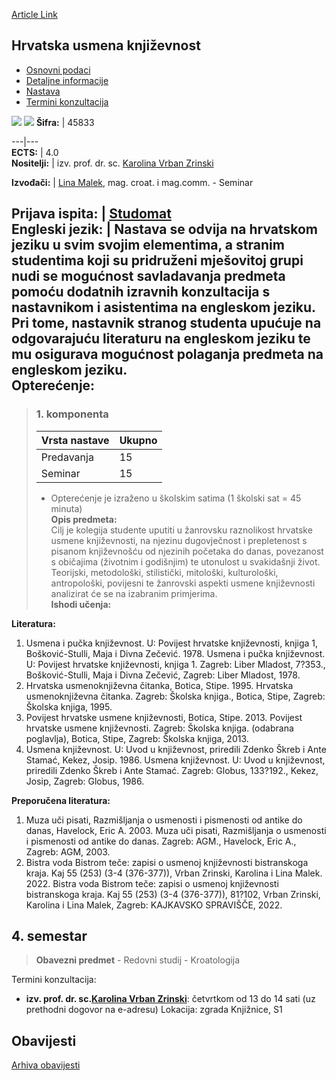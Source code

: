 [Article Link](https://www.fhs.hr/predmet/huk)

## Hrvatska usmena književnost
  * [Osnovni podaci](https://www.fhs.hr/predmet/huk#v1id-523760_814101_1_0 "Osnovni podaci")
  * [Detaljne informacije](https://www.fhs.hr/predmet/huk#v1id-523760_814101_1_1 "Detaljne informacije")
  * [Nastava](https://www.fhs.hr/predmet/huk#v1id-523760_814101_1_2 "Nastava")
  * [Termini konzultacija](https://www.fhs.hr/predmet/huk#v1id-523760_814101_1_3 "Termini konzultacija")


[![](https://www.fhs.hr/img/flags/gif/hr.gif)](https://www.fhs.hr/predmet/huk) [![](https://www.fhs.hr/img/flags/gif/gb.gif)](https://www.fhs.hr/en/course/cfl)
**Šifra:** |  45833  
  
---|---  
**ECTS:** |  4.0   
**Nositelji:** |  izv. prof. dr. sc. [Karolina Vrban Zrinski](https://www.fhs.hr/djelatnik/karolina.vrban_zrinski)   
  
**Izvođači:** |  [Lina Malek](https://www.fhs.hr/djelatnik/lina.malek), mag. croat. i mag.comm. - Seminar  
  
**Prijava ispita:** |  [Studomat](http://www.isvu.hr/studomat)  
**Engleski jezik:** |  Nastava se odvija na hrvatskom jeziku u svim svojim elementima, a stranim studentima koji su pridruženi mješovitoj grupi nudi se mogućnost savladavanja predmeta pomoću dodatnih izravnih konzultacija s nastavnikom i asistentima na engleskom jeziku. Pri tome, nastavnik stranog studenta upućuje na odgovarajuću literaturu na engleskom jeziku te mu osigurava mogućnost polaganja predmeta na engleskom jeziku.   
**Opterećenje:**  
---  
> ### 1. komponenta
> | Vrsta nastave | Ukupno  
> ---|---  
> Predavanja | 15  
> Seminar | 15  
> * Opterećenje je izraženo u školskim satima (1 školski sat = 45 minuta)   
**Opis predmeta:**  
> Cilj je kolegija studente uputiti u žanrovsku raznolikost hrvatske usmene književnosti, na njezinu dugovječnost i prepletenost s pisanom književnošću od njezinih početaka do danas, povezanost s običajima (životnim i godišnjim) te utonulost u svakidašnji život. Teorijski, metodološki, stilistički, mitološki, kulturološki, antropološki, povijesni te žanrovski aspekti usmene književnosti analizirat će se na izabranim primjerima.  
**Ishodi učenja:**  

  
**Literatura:**  
  1. Usmena i pučka književnost. U: Povijest hrvatske književnosti, knjiga 1, Bošković-Stulli, Maja i Divna Zečević. 1978. Usmena i pučka književnost. U: Povijest hrvatske književnosti, knjiga 1. Zagreb: Liber Mladost, 7?353., Bošković-Stulli, Maja i Divna Zečević, Zagreb: Liber Mladost, 1978. 
  2. Hrvatska usmenoknjiževna čitanka, Botica, Stipe. 1995. Hrvatska usmenoknjiževna čitanka. Zagreb: Školska knjiga., Botica, Stipe, Zagreb: Školska knjiga, 1995. 
  3. Povijest hrvatske usmene književnosti, Botica, Stipe. 2013. Povijest hrvatske usmene književnosti. Zagreb: Školska knjiga. (odabrana poglavlja), Botica, Stipe, Zagreb: Školska knjiga, 2013. 
  4. Usmena književnost. U: Uvod u književnost, priredili Zdenko Škreb i Ante Stamać, Kekez, Josip. 1986. Usmena književnost. U: Uvod u književnost, priredili Zdenko Škreb i Ante Stamać. Zagreb: Globus, 133?192., Kekez, Josip, Zagreb: Globus, 1986. 

  
**Preporučena literatura:**  
  1. Muza uči pisati, Razmišljanja o usmenosti i pismenosti od antike do danas, Havelock, Eric A. 2003. Muza uči pisati, Razmišljanja o usmenosti i pismenosti od antike do danas. Zagreb: AGM., Havelock, Eric A., Zagreb: AGM, 2003.
  2. Bistra voda Bistrom teče: zapisi o usmenoj književnosti bistranskoga kraja. Kaj 55 (253) (3-4 (376-377)), Vrban Zrinski, Karolina i Lina Malek. 2022. Bistra voda Bistrom teče: zapisi o usmenoj književnosti bistranskoga kraja. Kaj 55 (253) (3-4 (376-377)), 81?102, Vrban Zrinski, Karolina i Lina Malek, Zagreb: KAJKAVSKO SPRAVIŠČE, 2022.

  
**4. semestar**  
---  
> **Obavezni predmet** - Redovni studij - Kroatologija  
>   
Termini konzultacija: 
  * **izv. prof. dr. sc.[Karolina Vrban Zrinski](https://www.fhs.hr/djelatnik/karolina.vrban_zrinski)**: 
četvrtkom od 13 do 14 sati (uz prethodni dogovor na e-adresu)
Lokacija: zgrada Knjižnice, S1 


## Obavijesti
[Arhiva obavijesti](https://www.fhs.hr/predmet/huk?@=20p6m#news_81445 "Arhiva obavijesti")
